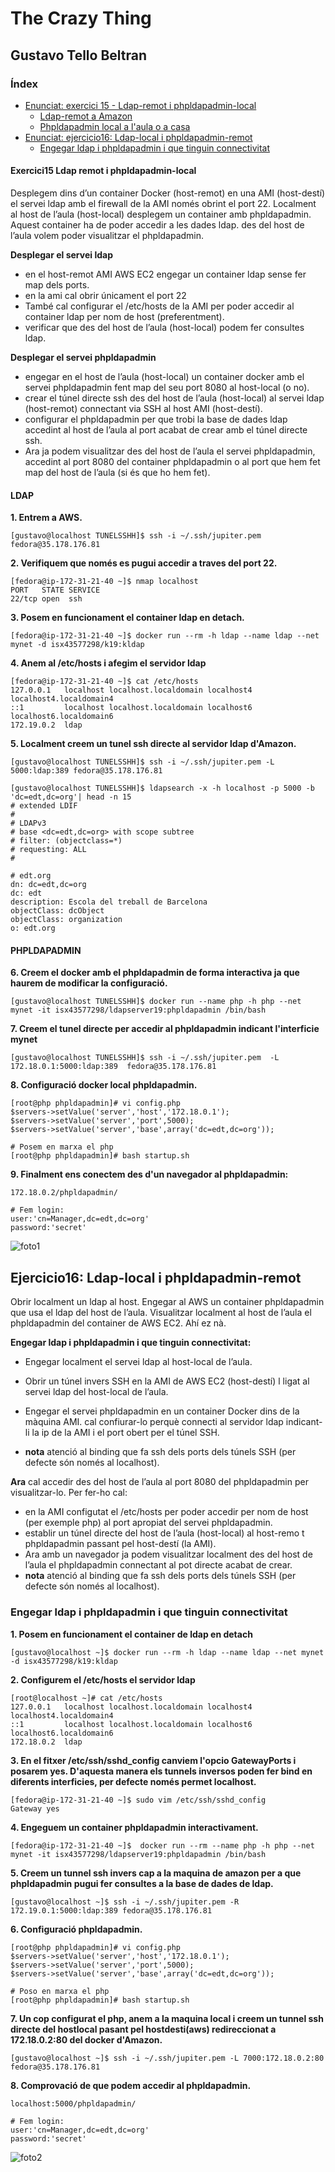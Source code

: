 # **The Crazy Thing**
## Gustavo Tello Beltran
### Índex

- [Enunciat: exercici 15 - Ldap-remot i phpldapadmin-local](#Exercici15-ldap-remot-i-phpldapadmin-local)
  - [Ldap-remot a Amazon](#LDAP)
  - [Phpldapadmin local a l'aula o a casa](#PHPLDAPADMIN)
- [Enunciat: ejercicio16: Ldap-local i phpldapadmin-remot](#Ejercicio16-Ldap-local-i-phpldapadmin-remot)
  - [Engegar ldap i phpldapadmin i que tinguin connectivitat](#engegar-ldap-i-phpldapadmin-i-que-tinguin-connectivitat)

#### Exercici15 Ldap remot i phpldapadmin-local

Desplegem dins d’un container Docker (host-remot) en una AMI (host-destí) el servei ldap amb el firewall de la AMI només obrint el port 22. Localment al host de l’aula (host-local) desplegem un container amb phpldapadmin. Aquest container ha de poder accedir a les dades ldap. des del host de l’aula volem poder visualitzar el phpldapadmin.

**Desplegar el servei ldap**

- en el host-remot AMI AWS EC2 engegar un container ldap sense fer map dels ports.
-  en la ami cal obrir únicament el port 22
-  També cal configurar el /etc/hosts de la AMI per poder accedir al container ldap per nom de host (preferentment).
-  verificar que des del host de l’aula (host-local) podem fer consultes ldap.

**Desplegar el servei phpldapadmin**

-  engegar en el host de l’aula (host-local) un container docker amb el servei phpldapadmin fent map del seu port 8080 al host-local (o no).
- crear el túnel directe ssh des del host de l’aula (host-local) al servei ldap (host-remot) connectant via SSH al host AMI (host-destí).
-  configurar el phpldapadmin per que trobi la base de dades ldap accedint al host de l’aula al port acabat de crear amb el túnel directe ssh.
-  Ara ja podem visualitzar des del host de l’aula el servei phpldapadmin, accedint al port 8080 del container phpldapadmin o al port que hem fet map del host de l’aula (si és que ho hem fet).


#### LDAP

__1. Entrem a AWS.__
```
[gustavo@localhost TUNELSSHH]$ ssh -i ~/.ssh/jupiter.pem fedora@35.178.176.81
```

__2. Verifiquem que només es pugui accedir a traves del port 22.__

```
[fedora@ip-172-31-21-40 ~]$ nmap localhost
PORT   STATE SERVICE
22/tcp open  ssh

```

__3. Posem en funcionament el container ldap en detach.__

```
[fedora@ip-172-31-21-40 ~]$ docker run --rm -h ldap --name ldap --net mynet -d isx43577298/k19:kldap
```

__4. Anem al /etc/hosts i afegim el servidor ldap__
```
[fedora@ip-172-31-21-40 ~]$ cat /etc/hosts
127.0.0.1   localhost localhost.localdomain localhost4 localhost4.localdomain4
::1         localhost localhost.localdomain localhost6 localhost6.localdomain6
172.19.0.2	ldap
```

__5. Localment creem un tunel ssh directe al servidor ldap d'Amazon.__

```
[gustavo@localhost TUNELSSHH]$ ssh -i ~/.ssh/jupiter.pem -L 5000:ldap:389 fedora@35.178.176.81

[gustavo@localhost TUNELSSHH]$ ldapsearch -x -h localhost -p 5000 -b 'dc=edt,dc=org'| head -n 15
# extended LDIF
#
# LDAPv3
# base <dc=edt,dc=org> with scope subtree
# filter: (objectclass=*)
# requesting: ALL
#

# edt.org
dn: dc=edt,dc=org
dc: edt
description: Escola del treball de Barcelona
objectClass: dcObject
objectClass: organization
o: edt.org
```
#### PHPLDAPADMIN

__6. Creem el docker amb el phpldapadmin de forma interactiva ja que haurem de modificar la configuració.__

```
[gustavo@localhost TUNELSSHH]$ docker run --name php -h php --net mynet -it isx43577298/ldapserver19:phpldapadmin /bin/bash
```

__7. Creem el tunel directe per accedir al phpldapadmin indicant l'interficie mynet__

```
[gustavo@localhost TUNELSSHH]$ ssh -i ~/.ssh/jupiter.pem  -L 172.18.0.1:5000:ldap:389  fedora@35.178.176.81
```

__8. Configuració docker local phpldapadmin.__

```
[root@php phpldapadmin]# vi config.php
$servers->setValue('server','host','172.18.0.1');
$servers->setValue('server','port',5000);
$servers->setValue('server','base',array('dc=edt,dc=org'));

# Posem en marxa el php
[root@php phpldapadmin]# bash startup.sh
```

__9. Finalment ens conectem des d'un navegador al phpldapadmin:__
```
172.18.0.2/phpldapadmin/

# Fem login:
user:'cn=Manager,dc=edt,dc=org'
password:'secret'
```
![foto1](./aux/ex15.png)



## Ejercicio16: Ldap-local i phpldapadmin-remot


Obrir localment un ldap al host. Engegar al AWS un container phpldapadmin que usa el ldap del host de l’aula. Visualitzar localment al host de l’aula el phpldapadmin del container de AWS EC2. Ahí ez nà.

**Engegar ldap i phpldapadmin i que tinguin connectivitat:**

- Engegar localment el servei ldap al host-local de l’aula.

-  Obrir un túnel invers SSH en la AMI de AWS EC2 (host-destí) l ligat al servei ldap del host-local de l’aula.

-  Engegar el servei phpldapadmin en un container Docker dins de la màquina AMI. cal confiurar-lo perquè connecti al servidor ldap indicant-li la ip de la AMI i el port obert per el túnel SSH.

-  **nota** atenció al binding que fa ssh dels ports dels túnels SSH (per defecte són només al localhost).



**Ara** cal accedir des del host de l’aula al port 8080 del phpldapadmin per visualitzar-lo. Per fer-ho cal:

- en la AMI configutat el /etc/hosts per poder accedir per nom de host (per exemple php) al port apropiat del servei phpldapadmin.
- establir un túnel directe del host de l’aula (host-local) al host-remo t phpldapadmin passant pel host-destí (la AMI).
-  Ara amb un navegador ja podem visualitzar localment des del host de l’aula el phpldapadmin connectant al pot directe acabat de crear.
- **nota** atenció al binding que fa ssh dels ports dels túnels SSH (per defecte són només al localhost).





### Engegar ldap i phpldapadmin i que tinguin connectivitat

__1. Posem en funcionament el container de ldap en detach__

```
[gustavo@localhost ~]$ docker run --rm -h ldap --name ldap --net mynet -d isx43577298/k19:kldap
```

__2. Configurem el /etc/hosts el servidor ldap__

```
[root@localhost ~]# cat /etc/hosts
127.0.0.1   localhost localhost.localdomain localhost4 localhost4.localdomain4
::1         localhost localhost.localdomain localhost6 localhost6.localdomain6
172.18.0.2	ldap
```

__3. En el fitxer /etc/ssh/sshd_config canviem l'opcio GatewayPorts i
posarem yes. D'aquesta manera els tunnels inversos poden fer bind en diferents interficies, per defecte només permet localhost.__

```
[fedora@ip-172-31-21-40 ~]$ sudo vim /etc/ssh/sshd_config
Gateway yes
```

__4. Engeguem un container phpldapadmin interactivament.__

```
[fedora@ip-172-31-21-40 ~]$  docker run --rm --name php -h php --net mynet -it isx43577298/ldapserver19:phpldapadmin /bin/bash
```

__5. Creem un tunnel ssh invers cap a la maquina de amazon per a que phpldapadmin pugui fer consultes a la base de dades de ldap.__

```
[gustavo@localhost ~]$ ssh -i ~/.ssh/jupiter.pem -R 172.19.0.1:5000:ldap:389 fedora@35.178.176.81
```

__6. Configuració phpldapadmin.__

```
[root@php phpldapadmin]# vi config.php
$servers->setValue('server','host','172.18.0.1');
$servers->setValue('server','port',5000);
$servers->setValue('server','base',array('dc=edt,dc=org'));

# Poso en marxa el php
[root@php phpldapadmin]# bash startup.sh
```

__7. Un cop configurat el php, anem a la maquina local i creem un tunnel ssh directe del hostlocal pasant pel hostdesti(aws) redireccionat a 172.18.0.2:80 del docker d'Amazon.__

```
[gustavo@localhost ~]$ ssh -i ~/.ssh/jupiter.pem -L 7000:172.18.0.2:80 fedora@35.178.176.81
```

__8. Comprovació de que podem accedir al phpldapadmin.__  
```
localhost:5000/phpldapadmin/

# Fem login:
user:'cn=Manager,dc=edt,dc=org'
password:'secret'
```

![foto2](./aux/ex16.png)

